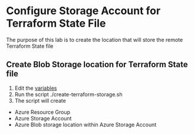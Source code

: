 # Configure Storage Account for Terraform State File

The purpose of this lab is to create the location that will store the remote Terraform State file

## Create Blob Storage location for Terraform State file
1. Edit the [variables](https://github.com/thomast1906/DevOps-The-Hard-Way-Azure/blob/main/Azure/create-terraform-storage.sh#L3-L4)
2. Run the script ./create-terraform-storage.sh
3. The script will create
- Azure Resource Group
- Azure Storage Account
- Azure Blob storage location within Azure Storage Account